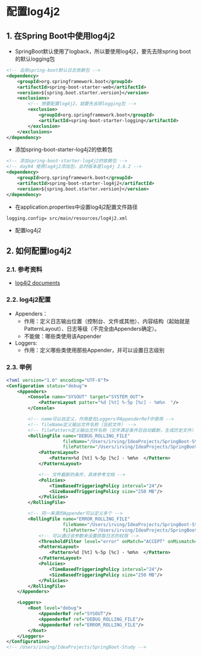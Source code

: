 # 配置log4j2

## 1. 在Spring Boot中使用log4j2
+ SpringBoot默认使用了logback，所以要使用log4j2，要先去除spring boot的默认logging包

```xml
<!-- 去除spring-boot默认日志依赖包 -->
<dependency>
    <groupId>org.springframework.boot</groupId>
    <artifactId>spring-boot-starter-web</artifactId>
    <version>${spring.boot.starter.version}</version>
    <exclusions>
        <!-- 想要配置log4j2，就要先去除logging包 -->
        <exclusion>
            <groupId>org.springframework.boot</groupId>
            <artifactId>spring-boot-starter-logging</artifactId>
        </exclusion>
    </exclusions>
</dependency>
```

+ 添加spring-boot-starter-log4j2的依赖包

```xml
<!-- 添加spring-boot-starter-log4j2的依赖包 -->
<!-- day04 使用log4j2添加包，此时版本是log4j 2.6.2 -->
<dependency>
    <groupId>org.springframework.boot</groupId>
    <artifactId>spring-boot-starter-log4j2</artifactId>
    <version>${spring.boot.starter.version}</version>
</dependency>
```

+ 在application.properties中设置log4j2配置文件路径

```properties
logging.config= src/main/resources/log4j2.xml
```

+ 配置log4j2

## 2. 如何配置log4j2

### 2.1. 参考资料
+ [log4j2 documents](http://logging.apache.org/log4j/2.x/index.html)

### 2.2. log4j2配置
+ Appenders：
    + 作用：定义日志输出位置（控制台、文件或其他）、内容结构（起始就是PatternLayout）、日志等级（不完全由Appenders确定）。
    + 不能做：哪些类使用该Appender
+ Loggers:
    + 作用：定义哪些类使用那些Appender，并可以设置日志级别

### 2.3. 举例
```xml
<?xml version="1.0" encoding="UTF-8"?>
<Configuration status="debug">
    <Appenders>
        <Console name="SYSOUT" target="SYSTEM_OUT">
            <PatternLayout patter="%d [%t] %-5p [%c] - %m%n  "/>
        </Console>

        <!-- name可以自定义，作用是在Loggers中AppenderRef中使用 -->
        <!-- fileName定义输出文件名称（当前文件） -->
        <!-- filePattern定义输出文件名称（文件满足条件后自动截断，生成历史文件） -->
        <RollingFile name="DEBUG_ROLLING_FILE"
                     fileName="/Users/irving/IdeaProjects/SpringBoot-Study/logs/logs.logs"
                     filePattern="/Users/irving/IdeaProjects/SpringBoot-Study/logs/%d{yyyy-MM-dd}-debugs.log">
            <PatternLayout>
                <Pattern>%d [%t] %-5p [%c] - %m%n  </Pattern>
            </PatternLayout>

            <!-- 文件截断的条件，具体参考文档 -->
            <Policies>
                <TimeBasedTriggeringPolicy interval="24"/>
                <SizeBasedTriggeringPolicy size="250 MB"/>
            </Policies>
        </RollingFile>

        <!-- 同一来源的Appender可以定义多个 -->
        <RollingFile name="ERROR_ROLLING_FILE"
                     fileName="/Users/irving/IdeaProjects/SpringBoot-Study/logs/error-logs.logs"
                     filePattern="/Users/irving/IdeaProjects/SpringBoot-Study/logs/%d{yyyy-MM-dd}-error.log">
            <!-- 可以通过该参数来设置获取日志的权限 -->
            <ThresholdFilter level="error" onMatch="ACCEPT" onMismatch="DENY"/>
            <PatternLayout>
                <Pattern>%d [%t] %-5p [%c] - %m%n  </Pattern>
            </PatternLayout>
            <Policies>
                <TimeBasedTriggeringPolicy interval="24"/>
                <SizeBasedTriggeringPolicy size="250 MB"/>
            </Policies>
        </RollingFile>
    </Appenders>

    <Loggers>
        <Root level="debug">
            <AppenderRef ref="SYSOUT"/>
            <AppenderRef ref="DEBUG_ROLLING_FILE"/>
            <AppenderRef ref="ERROR_ROLLING_FILE"/>
        </Root>
    </Loggers>
</Configuration>
<!-- /Users/irving/IdeaProjects/SpringBoot-Study -->

```